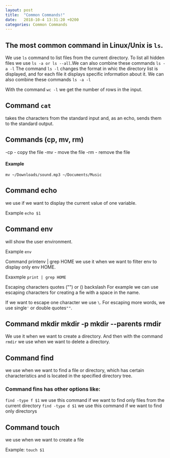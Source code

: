 ```yaml
---
layout: post
title:  "Common Commands!"
date:   2018-10-4 13:31:20 +0200
categories: Common Commands
---
```


## The most common command in Linux/Unix is ```ls```.
We use ```ls``` command to list files from the current directory.
To list all hidden files we use ```ls -a or ls --all```.We can also combine these commands ```ls -a -l```
The command ```ls -l``` changes the format in whic the directory list is displayed, and for each file it displays specific information about it.
We can also combine these commands ```ls -a -l```

With the command ```wc -l``` we get the number of rows in the input.

## Command ```cat``` 
takes the characters from the standard input and, as an echo, sends them to the standard output.

## Commands (cp, mv, rm)

-cp - copy the file
-mv - move the file
-rm - remove the file 

#### Example

```mv ~/Downloads/sound.mp3 ~/Documents/Music```

## Command echo 
we use if we want to display the current value of one variable.

Example
```echo $1``` 

## Command env
will show the user environment.

Example
```env```

Command printenv | grep HOME
we use it when we want to filter env to display only env HOME.

Exaxmple
```print | grep HOME```

Escaping characters quotes ("") or (\) backslash
For example we can use escaping characters for creating a fie with a space in the name.

If we want to escape one character we use ```\```.
For escaping more words, we use single```'``` or double quotes```""```.

## Command mkdir mkdir -p mkdir --parents rmdir
We use it when we want to create a directory.
And then with the command ```rmdir``` we use when we want to delete a directory.

## Command find

we use when we want to find a file or directory, which has certain characteristics and is located in the specified directory tree.
 
### Command fins has other options like:

```find -type f $1``` we use this command if we want to find only files from the current directory
```find -type d $1``` we use this command if we want to find only directorys

## Command touch
we use when we want to create a file

Example: 
```touch $1```


